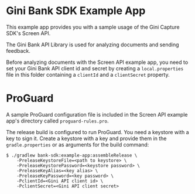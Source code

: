 Gini Bank SDK Example App
=========================

This example app provides you with a sample usage of the Gini Capture SDK's Screen API.

The Gini Bank API Library is used for analyzing documents and sending feedback.

Before analyzing documents with the Screen API example app, you need to set your Gini Bank API client id and secret by creating a
`local.properties` file in this folder containing a `clientId` and a `clientSecret` property.

ProGuard 
========
 
A sample ProGuard configuration file is included in the Screen API example app's directory called `proguard-rules.pro`. 
 
The release build is configured to run ProGuard. You need a keystore with a key to sign it. Create a keystore with a key and provide them in
the `gradle.properties` or as arguments for the build command:

``` 
$ ./gradlew bank-sdk:example-app:assembleRelease \ 
    -PreleaseKeystoreFile=<path to keystore> \ 
    -PreleaseKeystorePassword=<keystore password> \ 
    -PreleaseKeyAlias=<key alias> \ 
    -PreleaseKeyPassword=<key password> \
    -PclientId=<Gini API client id> \
    -PclientSecret=<Gini API client secret>
``` 
 